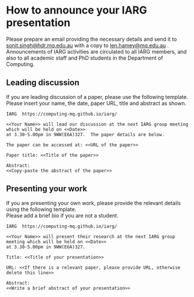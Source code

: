 # How to announce your IARG presentation

Please prepare an email providing the necessary details and send it to sonit.singh@hdr.mq.edu.au with a copy to len.hamey@mq.edu.au .
Announcements of IARG activities are circulated to all IARG members, and also to all academic staff and PhD students in the Department
of Computing.

## Leading discussion

If you are leading discussion of a paper, please use the following template.  Please insert your name, the date, paper URL, title 
and abstract as shown.

```
IARG  https://computing-mq.github.io/iarg/

<<Your Name>> will lead our discussion at the next IARG group meeting which will be held on <<Date>> 
at 3.30-5.00pm in 9WW(E6A)327.  The paper details are below.

The paper can be accessed at: <<URL of the paper>>

Paper title: <<Title of the paper>>

Abstract:
<<Copy-paste the abstract of the paper>>
```

## Presenting your work

If you are presenting your own work, please provide the relevant details using the following template.  
Please add a brief bio if you are not a student.

```
IARG  https://computing-mq.github.io/iarg/

<<Your Name>> will present their research at the next IARG group meeting which will be held on <<Date>> 
at 3.30-5.00pm in 9WW(E6A)327. 

Title: <<Title of your presentation>>

URL: <<If there is a relevant paper, please provide URL, otherwise delete this line>>

Abstract:
<<Write a brief abstract of your presentation>>
```
